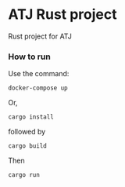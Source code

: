# ATJ Rust project

Rust project for ATJ

### How to run

Use the command:

```
docker-compose up
```

Or,

```
cargo install
```

followed by
```
cargo build

```
Then

```
cargo run
```
